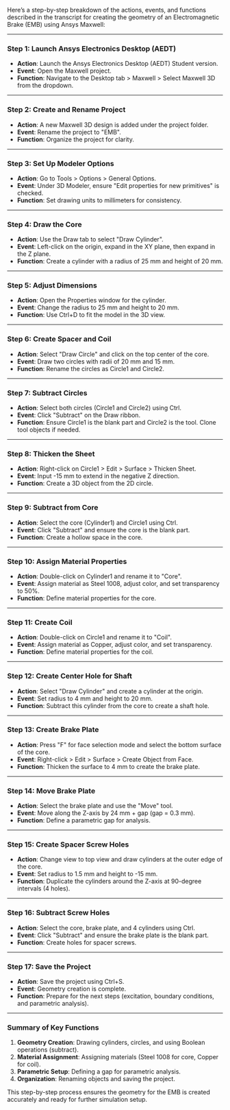 Here’s a step-by-step breakdown of the actions, events, and functions described in the transcript for creating the geometry of an Electromagnetic Brake (EMB) using Ansys Maxwell:

---

### **Step 1: Launch Ansys Electronics Desktop (AEDT)**
- **Action**: Launch the Ansys Electronics Desktop (AEDT) Student version.
- **Event**: Open the Maxwell project.
- **Function**: Navigate to the Desktop tab > Maxwell > Select Maxwell 3D from the dropdown.

---

### **Step 2: Create and Rename Project**
- **Action**: A new Maxwell 3D design is added under the project folder.
- **Event**: Rename the project to "EMB".
- **Function**: Organize the project for clarity.

---

### **Step 3: Set Up Modeler Options**
- **Action**: Go to Tools > Options > General Options.
- **Event**: Under 3D Modeler, ensure "Edit properties for new primitives" is checked.
- **Function**: Set drawing units to millimeters for consistency.

---

### **Step 4: Draw the Core**
- **Action**: Use the Draw tab to select "Draw Cylinder".
- **Event**: Left-click on the origin, expand in the XY plane, then expand in the Z plane.
- **Function**: Create a cylinder with a radius of 25 mm and height of 20 mm.

---

### **Step 5: Adjust Dimensions**
- **Action**: Open the Properties window for the cylinder.
- **Event**: Change the radius to 25 mm and height to 20 mm.
- **Function**: Use Ctrl+D to fit the model in the 3D view.

---

### **Step 6: Create Spacer and Coil**
- **Action**: Select "Draw Circle" and click on the top center of the core.
- **Event**: Draw two circles with radii of 20 mm and 15 mm.
- **Function**: Rename the circles as Circle1 and Circle2.

---

### **Step 7: Subtract Circles**
- **Action**: Select both circles (Circle1 and Circle2) using Ctrl.
- **Event**: Click "Subtract" on the Draw ribbon.
- **Function**: Ensure Circle1 is the blank part and Circle2 is the tool. Clone tool objects if needed.

---

### **Step 8: Thicken the Sheet**
- **Action**: Right-click on Circle1 > Edit > Surface > Thicken Sheet.
- **Event**: Input -15 mm to extend in the negative Z direction.
- **Function**: Create a 3D object from the 2D circle.

---

### **Step 9: Subtract from Core**
- **Action**: Select the core (Cylinder1) and Circle1 using Ctrl.
- **Event**: Click "Subtract" and ensure the core is the blank part.
- **Function**: Create a hollow space in the core.

---

### **Step 10: Assign Material Properties**
- **Action**: Double-click on Cylinder1 and rename it to "Core".
- **Event**: Assign material as Steel 1008, adjust color, and set transparency to 50%.
- **Function**: Define material properties for the core.

---

### **Step 11: Create Coil**
- **Action**: Double-click on Circle1 and rename it to "Coil".
- **Event**: Assign material as Copper, adjust color, and set transparency.
- **Function**: Define material properties for the coil.

---

### **Step 12: Create Center Hole for Shaft**
- **Action**: Select "Draw Cylinder" and create a cylinder at the origin.
- **Event**: Set radius to 4 mm and height to 20 mm.
- **Function**: Subtract this cylinder from the core to create a shaft hole.

---

### **Step 13: Create Brake Plate**
- **Action**: Press "F" for face selection mode and select the bottom surface of the core.
- **Event**: Right-click > Edit > Surface > Create Object from Face.
- **Function**: Thicken the surface to 4 mm to create the brake plate.

---

### **Step 14: Move Brake Plate**
- **Action**: Select the brake plate and use the "Move" tool.
- **Event**: Move along the Z-axis by 24 mm + gap (gap = 0.3 mm).
- **Function**: Define a parametric gap for analysis.

---

### **Step 15: Create Spacer Screw Holes**
- **Action**: Change view to top view and draw cylinders at the outer edge of the core.
- **Event**: Set radius to 1.5 mm and height to -15 mm.
- **Function**: Duplicate the cylinders around the Z-axis at 90-degree intervals (4 holes).

---

### **Step 16: Subtract Screw Holes**
- **Action**: Select the core, brake plate, and 4 cylinders using Ctrl.
- **Event**: Click "Subtract" and ensure the brake plate is the blank part.
- **Function**: Create holes for spacer screws.

---

### **Step 17: Save the Project**
- **Action**: Save the project using Ctrl+S.
- **Event**: Geometry creation is complete.
- **Function**: Prepare for the next steps (excitation, boundary conditions, and parametric analysis).

---

### **Summary of Key Functions**
1. **Geometry Creation**: Drawing cylinders, circles, and using Boolean operations (subtract).
2. **Material Assignment**: Assigning materials (Steel 1008 for core, Copper for coil).
3. **Parametric Setup**: Defining a gap for parametric analysis.
4. **Organization**: Renaming objects and saving the project.

This step-by-step process ensures the geometry for the EMB is created accurately and ready for further simulation setup.